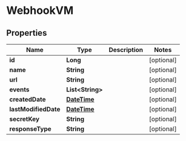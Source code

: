 
# WebhookVM

## Properties
Name | Type | Description | Notes
------------ | ------------- | ------------- | -------------
**id** | **Long** |  |  [optional]
**name** | **String** |  |  [optional]
**url** | **String** |  |  [optional]
**events** | **List&lt;String&gt;** |  |  [optional]
**createdDate** | [**DateTime**](DateTime.md) |  |  [optional]
**lastModifiedDate** | [**DateTime**](DateTime.md) |  |  [optional]
**secretKey** | **String** |  |  [optional]
**responseType** | **String** |  |  [optional]



